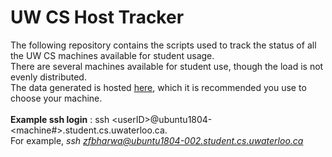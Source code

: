 # UW CS Host Tracker
The following repository contains the scripts used to track the status of all the UW CS machines available for student usage.<br />
There are several machines available for student use, though the load is not evenly distributed.<br />
The data generated is hosted [here](http://csclub.uwaterloo.ca/~zfbharwa/uw_cs_host_tracker/), which it is recommended you use to choose your machine.<br />
 <br />
**Example ssh login** : ssh \<userID\>@ubuntu1804-<machine#>.student.cs.uwaterloo.ca.<br />
For example, *ssh zfbharwa@ubuntu1804-002.student.cs.uwaterloo.ca*

